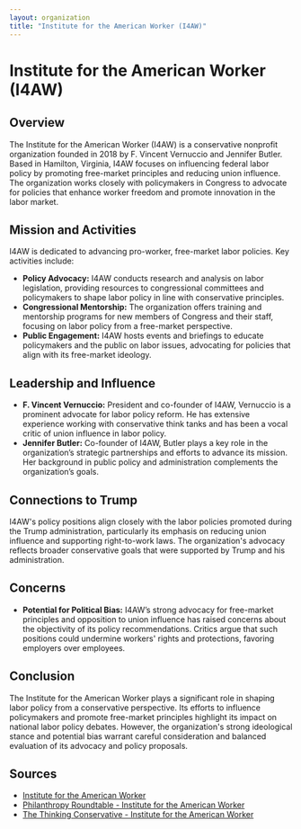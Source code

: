 ```yaml
---
layout: organization
title: "Institute for the American Worker (I4AW)"
---
```


# Institute for the American Worker (I4AW)

## Overview
The Institute for the American Worker (I4AW) is a conservative nonprofit organization founded in 2018 by F. Vincent Vernuccio and Jennifer Butler. Based in Hamilton, Virginia, I4AW focuses on influencing federal labor policy by promoting free-market principles and reducing union influence. The organization works closely with policymakers in Congress to advocate for policies that enhance worker freedom and promote innovation in the labor market.

## Mission and Activities
I4AW is dedicated to advancing pro-worker, free-market labor policies. Key activities include:
- **Policy Advocacy:** I4AW conducts research and analysis on labor legislation, providing resources to congressional committees and policymakers to shape labor policy in line with conservative principles.
- **Congressional Mentorship:** The organization offers training and mentorship programs for new members of Congress and their staff, focusing on labor policy from a free-market perspective.
- **Public Engagement:** I4AW hosts events and briefings to educate policymakers and the public on labor issues, advocating for policies that align with its free-market ideology.

## Leadership and Influence
- **F. Vincent Vernuccio:** President and co-founder of I4AW, Vernuccio is a prominent advocate for labor policy reform. He has extensive experience working with conservative think tanks and has been a vocal critic of union influence in labor policy.
- **Jennifer Butler:** Co-founder of I4AW, Butler plays a key role in the organization’s strategic partnerships and efforts to advance its mission. Her background in public policy and administration complements the organization’s goals.

## Connections to Trump
I4AW's policy positions align closely with the labor policies promoted during the Trump administration, particularly its emphasis on reducing union influence and supporting right-to-work laws. The organization's advocacy reflects broader conservative goals that were supported by Trump and his administration.

## Concerns
- **Potential for Political Bias:** I4AW’s strong advocacy for free-market principles and opposition to union influence has raised concerns about the objectivity of its policy recommendations. Critics argue that such positions could undermine workers' rights and protections, favoring employers over employees.

## Conclusion
The Institute for the American Worker plays a significant role in shaping labor policy from a conservative perspective. Its efforts to influence policymakers and promote free-market principles highlight its impact on national labor policy debates. However, the organization's strong ideological stance and potential bias warrant careful consideration and balanced evaluation of its advocacy and policy proposals.

## Sources
- [Institute for the American Worker](https://i4aw.org)
- [Philanthropy Roundtable - Institute for the American Worker](https://www.philanthropyroundtable.org)
- [The Thinking Conservative - Institute for the American Worker](https://www.thethinkingconservative.com)
